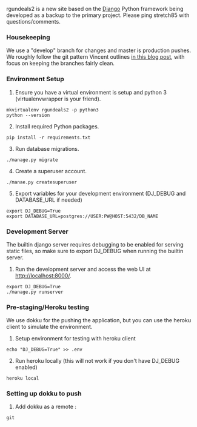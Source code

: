 rgundeals2 is a new site based on the [Django](https://www.djangoproject.com/) Python framework being developed as a backup to the primary project. Please ping stretch85 with questions/comments.

### Housekeeping
We use a "develop" branch for changes and master is production pushes. We roughly follow the git pattern Vincent outlines [in this blog post](http://nvie.com/posts/a-successful-git-branching-model/), with focus on keeping the branches fairly clean.


### Environment Setup

1. Ensure you have a virtual environment is setup and python 3 (virtualenvwrapper is your friend).

```
mkvirtualenv rgundeals2 -p python3
python --version
```

2. Install required Python packages.

```
pip install -r requirements.txt
```

3. Run database migrations.

```
./manage.py migrate
```

4. Create a superuser account.

```
./manae.py createsuperuser
```

5. Export variables for your development environment (DJ_DEBUG and DATABASE_URL if needed)

```
export DJ_DEBUG=True
export DATABASE_URL=postgres://USER:PW@HOST:5432/DB_NAME
```


### Development Server
The builtin django server requires debugging to be enabled for serving static files, so make sure to export DJ_DEBUG when running the builtin server.

1. Run the development server and access the web UI at <http://localhost:8000/>.

```
export DJ_DEBUG=True
./manage.py runserver
```

### Pre-staging/Heroku testing
We use dokku for the pushing the application, but you can use the heroku client to simulate the environment.

1. Setup environment for testing with heroku client

```
echo "DJ_DEBUG=True" >> .env
```

2. Run heroku locally (this will not work if you don't have DJ_DEBUG enabled)

```
heroku local
```

### Setting up dokku to push

1. Add dokku as a remote :

```
git 
```